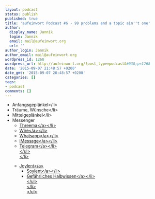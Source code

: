 ```yaml
---
layout: podcast
status: publish
published: true
title: 'aufeinwort Podcast #6 - 99 problems and a topic ain''t one'
author:
  display_name: Jannik
  login: Jannik
  email: mail@aufeinwort.org
  url: ''
author_login: Jannik
author_email: mail@aufeinwort.org
wordpress_id: 1268
wordpress_url: http://aufeinwort.org/?post_type=podcast&#038;p=1268
date: '2015-09-07 21:48:57 +0200'
date_gmt: '2015-09-07 20:48:57 +0200'
categories: []
tags:
- podcast
comments: []
---
```

<ul>
<li>Anfangsgepl&auml;nkel<&#47;li>
<li>Tr&auml;ume, W&uuml;nsche<&#47;li>
<li>Mittelgepl&auml;nkel<&#47;li>
<li>Messenger
<ul>
<li><a href="https:&#47;&#47;threema.ch&#47;de&#47;">Threema<&#47;a><&#47;li>
<li><a href="https:&#47;&#47;itunes.apple.com&#47;de&#47;app&#47;wire&#47;id930944768?mt=8">Wire<&#47;a><&#47;li>
<li><a href="https:&#47;&#47;www.whatsapp.com&#47;?l=de">Whatsapp<&#47;a><&#47;li>
<li><a href="http:&#47;&#47;www.apple.com&#47;de&#47;ios&#47;messages&#47;">iMessage<&#47;a><&#47;li>
<li><a href="http:&#47;&#47;telegram.com&#47;">Telegram<&#47;a><&#47;li><br />
<&#47;ul><br />
<&#47;li></p>
<li><a href="https:&#47;&#47;www.joylent.eu&#47;">Joylent<&#47;a>
<ul>
<li><a href="https:&#47;&#47;www.soylent.com&#47;">Soylent<&#47;a><&#47;li>
<li><a href="http:&#47;&#47;halbwissen.co&#47;">Gef&auml;hrliches Halbwissen<&#47;a><&#47;li><br />
<&#47;ul><br />
<&#47;li><br />
<&#47;ul></p>
